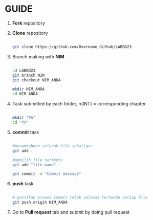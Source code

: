 # GUIDE
1. **Fork** repository
   
3. **Clone** repository
   
   ```sh
   
   git clone https://github.com/Username Github/LABBD23
   
   ```
4. Branch making with **NIM**
   
   ```sh
   
   cd LABBD23
   git branch NIM
   git checkout NIM_ANDA
   
   mkdir NIM_ANDA
   cd NIM_ANDA
   
   ```
   
5. Task submitted by each folder, n(INT) = corresponding chapter
   
   ```sh
   
   mkdir "Pn"
   cd "Pn"
   
   ```
   
6. **commit** task
   
   ```sh
   
   #menambahkan seluruh file sekaligus
   git add .
   
   #memilih file tertentu
   git add "file_name"
   
   git commit -m "Commit message"
   
   ```
   
7. **push** task
    
   ```sh
   
   # pastikan proses commit telah selesai terhadap setiap file
   git push origin NIM_ANDA
   
   ```
   
8. Go to **Pull request** tab and submit by doing pull request
